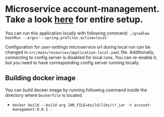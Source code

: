 # Microservice account-management. Take a look [here](https://github.com/AlminHalilovic/kubernetes-spring-boot) for entire setup.

You can run this application locally with following command:
`./gradlew bootRun --args='--spring.profiles.active=local'`

Configuration for *user-settings* microservice url during local run can be changed in `src/main/resources/application-local.yaml` file. Additionally, connecting to config server is disabled for local runs. You can re-enable it, but you need to have corresponding config server running locally.

## Building docker image
You can build docker image by running following command inside the directory where `Dockerfile` is located.
- `docker build --build-arg JAR_FILE=build/libs/\*.jar -t account-management:0.0.1 .`
